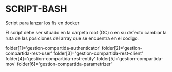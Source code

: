 # SCRIPT-BASH
Script para lanzar los fis en docker

El script debe ser situado en la carpeta root (GC) o en su defecto cambiar la ruta de las posiciones del array que se encuentra en el codigo.

folder[1]='gestion-compartida-authenticator'
folder[2]='gestion-compartida-rest-user'
folder[3]='gestion-compartida-rest-client'
folder[4]='gestion-compartida-rest-entity'
folder[5]='gestion-compartida-mov'
folder[6]='gestion-compartida-parametrizer'
